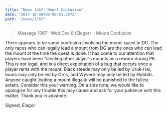 ```yaml
---
title: "News 1367: Mount Confusion"
date: "2017-10-09T00:00:01.367Z"
path: "/news/1367"
---
```


> Message 1367 : Wed Dec  8 (Elagor)     :: Mount Confusion

There appears to be some confusion involving the mount quest in DG.  The
only races who can legally lead a mount from DG are the ones who can lead the
mount at the time the quest is done.  It has come to our attention that
players have been "stealing other player's mounts as a reward during PK. This
is not legal, and is a direct exploitation of a bug that occurs once a player
rents with the mount.   Black steeds may only be led by Uruk-Hai, boars may
only be led by Orcs, and Wyvern may only be led by Hobbits.  Anyone caught
leading a mount illegally will be punished to the fullest extent.  Consider
this your warning.  On a side note, we would like to apologize for any trouble
this may cause and ask for your patience with this matter.  Thank you in
advance.

Signed,
Elagor